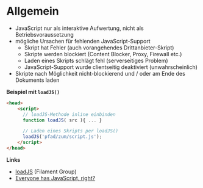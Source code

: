# Allgemein

* JavaScript nur als interaktive Aufwertung, nicht als Betriebsvoraussetzung
* mögliche Ursachen für fehlenden JavaScript-Support
    * Skript hat Fehler (auch vorangehendes Drittanbieter-Skript)
    * Skripte werden blockiert (Content Blocker, Proxy, Firewall etc.)
    * Laden eines Skripts schlägt fehl (serverseitiges Problem)
    * JavaScript-Support wurde clientseitig deaktiviert (unwahrscheinlich)
* Skripte nach Möglichkeit nicht-blockierend und / oder am Ende des Dokuments laden

**Beispiel mit `loadJS()`**

```html
<head>
    <script>
      // loadJS-Methode inline einbinden
      function loadJS( src ){ ... }

      // Laden eines Skripts per loadJS()
      loadJS('pfad/zum/script.js');
    </script>
</head>
```

**Links**

* [loadJS](https://github.com/filamentgroup/loadJS) (Filament Group)
* [Everyone has JavaScript, right?](https://kryogenix.org/code/browser/everyonehasjs.html)
